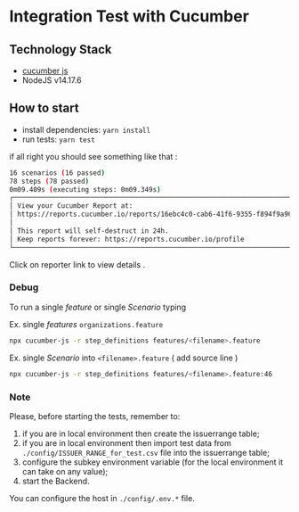 # Integration Test with Cucumber

## Technology Stack

- [cucumber js](https://github.com/cucumber/cucumber-js)
- NodeJS v14.17.6

## How to start

- install dependencies: `yarn install`
- run tests: `yarn test`

if all right you should see something like that :

```sh
16 scenarios (16 passed)
78 steps (78 passed)
0m09.409s (executing steps: 0m09.349s)
┌──────────────────────────────────────────────────────────────────────────┐
│ View your Cucumber Report at:                                            │
│ https://reports.cucumber.io/reports/16ebc4c0-cab6-41f6-9355-f894f9a9601d │
│                                                                          │
│ This report will self-destruct in 24h.                                   │
│ Keep reports forever: https://reports.cucumber.io/profile                │
└──────────────────────────────────────────────────────────────────────────┘
```

Click on reporter link to view details .

### Debug

To run a single _feature_ or single _Scenario_ typing

Ex. single _features_ `organizations.feature`
```sh
npx cucumber-js -r step_definitions features/<filename>.feature
```

Ex. single _Scenario_ into `<filename>.feature` ( add source line )
```sh
npx cucumber-js -r step_definitions features/<filename>.feature:46
```

### Note

Please, before starting the tests, remember to:
1. if you are in local environment then create the issuerrange table;
2. if you are in local environment then import test data from `./config/ISSUER_RANGE_for_test.csv` file into the issuerrange table;
3. configure the subkey environment variable (for the local environment it can take on any value);
4. start the Backend.

You can configure the host in `./config/.env.*` file.

